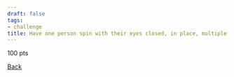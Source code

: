 ```yaml
---
draft: false
tags:
- challenge
title: Have one person spin with their eyes closed, in place, multiple times. Once they stop and open their eyes, use Google Maps to find the point ½ a mile away in the direction that the stopped spinner is facing. Then travel as close as possible to that point.
---
```

100 pts

[Back](https://shadybraden.com/jetlag) 
